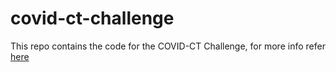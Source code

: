 # covid-ct-challenge
This repo contains the code for the COVID-CT Challenge, for more info refer [here](https://covid-ct.grand-challenge.org/CT-diagnosis-of-COVID-19/)
